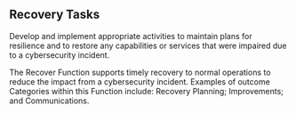 ## Recovery Tasks  
Develop and implement appropriate activities to maintain plans for resilience and to restore any capabilities or services that were impaired due to a cybersecurity incident.  

The Recover Function supports timely recovery to normal operations to reduce the impact from a cybersecurity incident. Examples of outcome Categories within this Function include: Recovery Planning; Improvements; and Communications.

